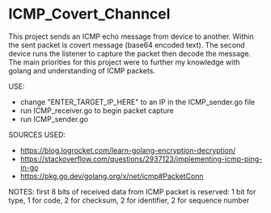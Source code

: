 # ICMP_Covert_Channcel
This project sends an ICMP echo message from device to another. Within the sent packet is covert message (base64 encoded text). The second device runs the listener to capture the packet then decode the message. The main priorities for this project were to further my knowledge with golang and understanding of ICMP packets.

USE:
- change "ENTER_TARGET_IP_HERE" to an IP in the ICMP_sender.go file
- run ICMP_receiver.go to begin packet capture
- run ICMP_sender.go

SOURCES USED:
- https://blog.logrocket.com/learn-golang-encryption-decryption/
- https://stackoverflow.com/questions/2937123/implementing-icmp-ping-in-go
- https://pkg.go.dev/golang.org/x/net/icmp#PacketConn

NOTES:
first 8 bits of received data from ICMP packet is reserved: 1 bit for type, 1 for code, 2 for checksum, 2 for identifier, 2 for sequence number
